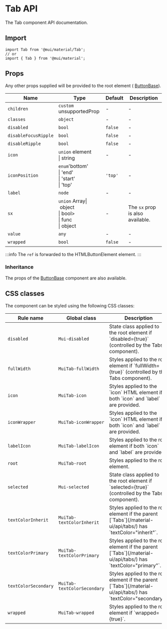 # Tab API

The Tab component API documentation.

## Import

```
import Tab from '@mui/material/Tab';
// or
import { Tab } from '@mui/material';
```

## Props

Any other props supplied will be provided to the root element ( [ButtonBase](/material-ui/api/button-base/)).

| Name | Type | Default | Description |
| --- | --- | --- | --- |
| `children` | `custom` unsupportedProp | - | - |
| `classes` | `object` | - | - |
| `disabled` | `bool` | `false` | - |
| `disableFocusRipple` | `bool` | `false` | - |
| `disableRipple` | `bool` | `false` | - |
| `icon` | `union` element<br>\| string | - | - |
| `iconPosition` | `enum`'bottom'<br>\| 'end'<br>\| 'start'<br>\| 'top' | `'top'` | - |
| `label` | `node` | - | - |
| `sx` | `union` Array\| object<br>\| bool><br>\| func<br>\| object | - | The `sx` prop is also available. |
| `value` | `any` | - | - |
| `wrapped` | `bool` | `false` | - |

:::info
The `ref` is forwarded to the HTMLButtonElement element.
:::

### Inheritance

The props of the [ButtonBase](/material-ui/api/button-base/) component are also available.

## CSS classes

The component can be styled using the following CSS classes:

| Rule name | Global class | Description |
| --- | --- | --- |
| `disabled` | `Mui-disabled` | State class applied to the root element if \`disabled={true}\` (controlled by the Tabs component). |
| `fullWidth` | `MuiTab-fullWidth` | Styles applied to the root element if \`fullWidth={true}\` (controlled by the Tabs component). |
| `icon` | `MuiTab-icon` | Styles applied to the \`icon\` HTML element if both \`icon\` and \`label\` are provided. |
| `iconWrapper` | `MuiTab-iconWrapper` | Styles applied to the \`icon\` HTML element if both \`icon\` and \`label\` are provided. |
| `labelIcon` | `MuiTab-labelIcon` | Styles applied to the root element if both \`icon\` and \`label\` are provided. |
| `root` | `MuiTab-root` | Styles applied to the root element. |
| `selected` | `Mui-selected` | State class applied to the root element if \`selected={true}\` (controlled by the Tabs component). |
| `textColorInherit` | `MuiTab-textColorInherit` | Styles applied to the root element if the parent \[\`Tabs\`\](/material-ui/api/tabs/) has \`textColor="inherit"\`. |
| `textColorPrimary` | `MuiTab-textColorPrimary` | Styles applied to the root element if the parent \[\`Tabs\`\](/material-ui/api/tabs/) has \`textColor="primary"\`. |
| `textColorSecondary` | `MuiTab-textColorSecondary` | Styles applied to the root element if the parent \[\`Tabs\`\](/material-ui/api/tabs/) has \`textColor="secondary"\`. |
| `wrapped` | `MuiTab-wrapped` | Styles applied to the root element if \`wrapped={true}\`. |